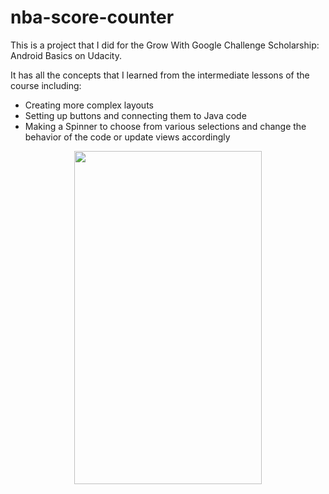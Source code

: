 # nba-score-counter

This is a project that I did for the Grow With Google Challenge Scholarship: Android Basics on Udacity.
  
It has all the concepts that I learned from the intermediate lessons of the course including:
- Creating more complex layouts
- Setting up buttons and connecting them to Java code
- Making a Spinner to choose from various selections and change the behavior of the code or update views accordingly
 
<p align="center">
 <kbd><img width="300" height="533" src="https://i.imgur.com/DMVnk6u.jpg"></kbd>
</p>
